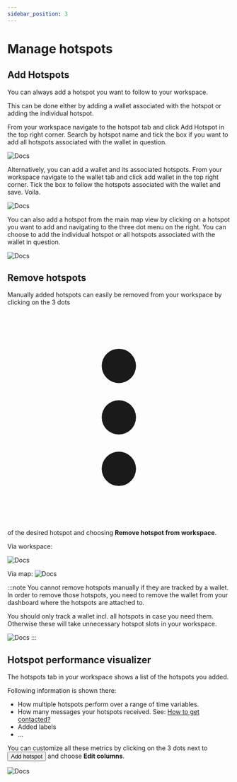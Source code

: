```yaml
---
sidebar_position: 3
---
```


# Manage hotspots

## Add Hotspots

You can always add a hotspot you want to follow to your workspace.

This can be done either by adding a wallet associated with the hotspot or adding the individual hotspot.

From your workspace navigate to the hotspot tab and click Add Hotspot in the top right corner. Search by hotspot name and tick the box if you want to add all hotspots associated with the wallet in question.

![Docs](/img/workspace/addhotspot1.png)

Alternatively, you can add a wallet and its associated hotspots. From your workspace navigate to the wallet tab and click add wallet in the top right corner. Tick the box to follow the hotspots associated with the wallet and save. Voila.

![Docs](/img/workspace/addhotspot2.png)

You can also add a hotspot from the main map view by clicking on a hotspot you want to add and navigating to the three dot menu on the right. You can choose to add the individual hotspot or all hotspots associated with the wallet in question.

![Docs](/img/workspace/addhotspot3.png)

## Remove hotspots
Manually added hotspots can easily be removed from your workspace by clicking on the 3 dots <svg xmlns="http://www.w3.org/2000/svg" viewBox="-3 -3 26 26" class="los-icon" fill="currentColor" aria-hidden="true"><path d="M10 6a2 2 0 110-4 2 2 0 010 4zM10 12a2 2 0 110-4 2 2 0 010 4zM10 18a2 2 0 110-4 2 2 0 010 4z"></path></svg> of the desired hotspot and choosing **Remove hotspot from workspace**.

Via workspace:

![Docs](/img/workspace/remove-hotspot.png)


Via map:
![Docs](/img/workspace/remove-hotspot-2.png)

:::note
You cannot remove hotspots manually if they are tracked by a wallet. In order to remove those hotspots, you need to remove the wallet from your dashboard where the hotspots are attached to.

You should only track a wallet incl. all hotspots in case you need them. Otherwise these will take unnecessary hotspot slots in your workspace.

![Docs](/img/workspace/remove-hotspot-3.png)
:::


## Hotspot performance visualizer

The hotspots tab in your workspace shows a list of the hotspots you added.

Following information is shown there:

- How multiple hotspots perform over a range of time variables.
- How many messages your hotspots received. See: [How to get contacted?](../team-and-community-collaboration/contact-hotspot-owners#how-to-get-contacted)
- Added labels
- ...

You can customize all these metrics by clicking on the 3 dots next to <button class="hotspotty-button">Add hotspot</button> and choose **Edit columns**.

![Docs](/img/workspace/hotspots_overview.png)
